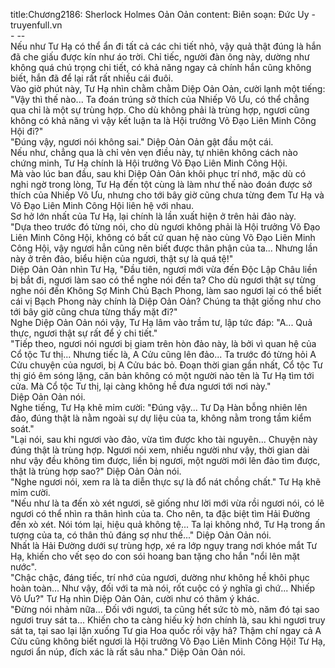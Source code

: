 title:Chương2186: Sherlock Holmes Oản Oản
content:
Biên soạn: Đức Uy - truyenfull.vn<br>- --<br>Nếu như Tư Hạ có thể ẩn đi tất cả các chi tiết nhỏ, vậy quả thật đúng là hắn đã che giấu được kín như áo trời. Chỉ tiếc, người đàn ông này, dường như không quá chú trọng chi tiết, có khả năng ngay cả chính hắn cũng không biết, hắn đã để lại rất rất nhiều cái đuôi.<br>Vào giờ phút này, Tư Hạ nhìn chằm chằm Diệp Oản Oản, cười lạnh một tiếng: "Vậy thì thế nào... Ta đoán trúng sở thích của Nhiếp Vô Ưu, có thể chẳng qua chỉ là một sự trùng hợp. Cho dù không phải là trùng hợp, ngươi cũng không có khả năng vì vậy kết luận ta là Hội trưởng Võ Đạo Liên Minh Công Hội đi?"<br>"Đúng vậy, ngươi nói không sai." Diệp Oản Oản gật đầu một cái.<br>Nếu như, chẳng qua là chỉ vẻn vẹn điều này, tự nhiên không cách nào chứng minh, Tư Hạ chính là Hội trưởng Võ Đạo Liên Minh Công Hội.<br>Mà vào lúc ban đầu, sau khi Diệp Oản Oản khôi phục trí nhớ, mặc dù có nghi ngờ trong lòng, Tư Hạ đến tột cùng là làm như thế nào đoán được sở thích của Nhiếp Vô Ưu, nhưng cho tới bây giờ cũng chưa từng đem Tư Hạ và Võ Đạo Liên Minh Công Hội liên hệ với nhau.<br>Sơ hở lớn nhất của Tư Hạ, lại chính là lần xuất hiện ở trên hải đảo này.<br>"Dựa theo trước đó từng nói, cho dù ngươi không phải là Hội trưởng Võ Đạo Liên Minh Công Hội, không có bất cứ quan hệ nào cùng Võ Đạo Liên Minh Công Hội, vậy ngươi hẳn cũng nên biết được thân phận của ta... Nhưng lần này ở trên đảo, biểu hiện của ngươi, thật sự là quá tệ!"<br>Diệp Oản Oản nhìn Tư Hạ, "Đầu tiên, ngươi mới vừa đến Độc Lập Châu liền bị bắt đi, ngươi làm sao có thể nghe nói đến ta? Cho dù ngươi thật sự từng nghe nói đến Không Sợ Minh Chủ Bạch Phong, làm sao ngươi lại có thể biết cái vị Bạch Phong này chính là Diệp Oản Oản? Chúng ta thật giống như cho tới bây giờ cũng chưa từng thấy mặt đi?"<br>Nghe Diệp Oản Oản nói vậy, Tư Hạ lâm vào trầm tư, lập tức đáp: "A... Quả thực, ngươi thật sự rất để ý chi tiết."<br>"Tiếp theo, ngươi nói ngươi bị giam trên hòn đảo này, là bởi vì quan hệ của Cổ tộc Tư thị... Nhưng tiếc là, A Cửu cũng lên đảo... Ta trước đó từng hỏi A Cửu chuyện của ngươi, bị A Cửu bác bỏ. Đoạn thời gian gần nhất, Cổ tộc Tư thị gió êm sóng lặng, căn bản không có một người nào tên là Tư Hạ tìm tới cửa. Mà Cổ tộc Tư thị, lại càng không hề đưa ngươi tới nơi này."<br>Diệp Oản Oản nói.<br>Nghe tiếng, Tư Hạ khẽ mỉm cười: "Đúng vậy... Tư Dạ Hàn bỗng nhiên lên đảo, đúng thật là nằm ngoài sự dự liệu của ta, không nằm trong tầm kiểm soát."<br>"Lại nói, sau khi ngươi vào đảo, vừa tìm được kho tài nguyên... Chuyện này đúng thật là trùng hợp. Ngươi nói xem, nhiều người như vậy, thời gian dài như vậy đều không tìm được, liền bị ngươi, một người mới lên đảo tìm được, thật là trùng hợp sao?" Diệp Oản Oản nói.<br>"Nghe ngươi nói, xem ra là ta diễn thực sự là đổ nát chồng chất." Tư Hạ khẽ mỉm cười.<br>"Nếu như là ta đến xò xét ngươi, sẽ giống như lời mới vừa rồi ngươi nói, có lẽ ngươi có thể nhìn ra thân hình của ta. Cho nên, ta đặc biệt tìm Hải Đường đến xò xét. Nói tóm lại, hiệu quả không tệ... Ta lại không nhớ, Tư Hạ trong ấn tượng của ta, có thân thủ đáng sợ như thế..." Diệp Oản Oản nói.<br>Nhất là Hải Đường dưới sự trùng hợp, xé ra lớp ngụy trang nơi khóe mắt Tư Hạ, khiến cho vết sẹo do con sói hoang ban tặng cho hắn "nổi lên mặt nước".<br>"Chậc chậc, đáng tiếc, trí nhớ của ngươi, dường như không hề khôi phục hoàn toàn... Như vậy, đối với ta mà nói, rốt cuộc có ý nghĩa gì chứ... Nhiếp Vô Ưu?" Tư Hạ nhìn Diệp Oản Oản, cười như có thâm ý khác.<br>"Đừng nói nhảm nữa... Đối với ngươi, ta cũng hết sức tò mò, năm đó tại sao ngươi truy sát ta... Khiến cho ta càng hiếu kỳ hơn chính là, sau khi ngươi truy sát ta, tại sao lại lặn xuống Tư gia Hoa quốc rồi vậy hả? Thậm chí ngay cả A Cửu cũng không biết ngươi là Hội trưởng Võ Đạo Liên Minh Công Hội! Tư Hạ, ngươi ẩn núp, đích xác là rất sâu nha." Diệp Oản Oản nói.